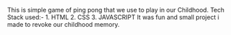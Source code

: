 This is simple game of ping pong that we use to play in our Childhood.
Tech Stack used:- 
        1. HTML
        2. CSS
        3. JAVASCRIPT
It was fun and small project i made to revoke our childhood memory.        